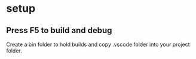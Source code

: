 # setup
## Press F5 to build and debug

Create a bin folder to hold builds and copy .vscode folder into your project folder.
